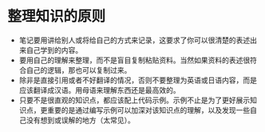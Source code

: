 # 整理知识的原则


* 笔记要用讲给别人或将给自己的方式来记录，这要求了你可以很清楚的表述出来自己学到的内容。
* 要用自己的理解来整理，而不是盲目复制粘贴资料。当然如果资料的表述很符合自己的逻辑，那也可以复制过来。
* 除非是直接引用或者不好翻译的情况，否则不要整理为英语或日语内容，而是应该翻译成汉语。用母语来理解东西还是最高效的。
* 只要不是很直观的知识点，都应该配上代码示例。示例不止是为了更好展示知识点，更重要的是通过编写示例可以加深对该知识点的理解，以及发现一些自己没有想到或误解的地方（太常见）。
